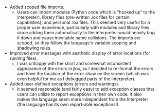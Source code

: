* Added scoped file imports.
    * Users can import modules (Python code which is "hooked up" to the interpreter), library files (pre-written .lox files for certain capabilities), and personal .lox files. This seemed very useful for a proper user experience, particularly with modules and library files since adding them automatically to the interpreter would heavily bog it down and cause inevitable name collisions. The imports are scoped, so they follow the language's variable scoping and shadowing rules.
* Improved error messages with aesthetic display of error locations (for running files).
    * I was unhappy with the short and somewhat inconsistent appearance of the errors in jlox, so I decided to re-format the errors and have the location of the error show on the screen (which was even helpful for me as I debugged parts of the interpreter).
* Added user-defined exceptions (errors and warnings).
    * It seemed reasonable (and fairly easy) to add exception classes that users can utilize to report exceptions in their own code. It also makes the language seem more independent from the Interpreter (the language has its own report-able exceptions!).